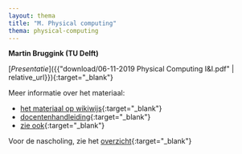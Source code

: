 ```yaml
---
layout: thema
title: "M. Physical computing"
thema: physical-computing
---
```


**Martin Bruggink (TU Delft)**

[*Presentatie*]({{"download/06-11-2019 Physical Computing I&I.pdf" | relative_url}}){:target="_blank"}

Meer informatie over het materiaal:

* [het materiaal op wikiwijs](https://maken.wikiwijs.nl/135434/Physical_Computing_geheel){:target="_blank"}
* [docentenhandleiding](https://maken.wikiwijs.nl/136757/Docentenhandleiding){:target="_blank"}
* [zie ook](https://ieni.github.io/inf2019/themas/m-physical-computing.html){:target="_blank"}

Voor de nascholing, zie het [overzicht](https://ieni.github.io/inf2019/nascholing.html){:target="_blank"}
